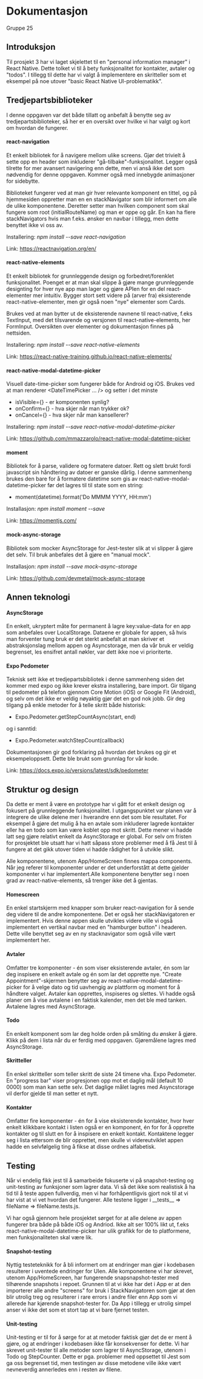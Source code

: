 # Dokumentasjon
Gruppe 25

## Introduksjon
Til prosjekt 3 har vi laget skjelettet til en "personal information manager" i React Native. Dette tolket vi til å bety funksjonalitet for kontakter, avtaler og "todos".  I tillegg til dette har vi valgt å implementere en skritteller som et eksempel på noe utover "basic React Native UI-problematikk".

## Tredjepartsbiblioteker
I denne oppgaven var det både tillatt og anbefalt å benytte seg av tredjepartsbiblioteker, så her er en oversikt over hvilke vi har valgt og kort om hvordan de fungerer. 
#### react-navigation
Et enkelt bibliotek for å navigere mellom ulike screens. Gjør det trivielt å sette opp en header som inkluderer "gå-tilbake"-funksjonalitet. Legger også tilrette for mer avansert navigering enn dette, men vi anså ikke det som nødvendig for denne oppgaven. Kommer også med innebygde animasjoner for sidebytte. 

Biblioteket fungerer ved at man gir hver relevante komponent en tittel, og på hjemmesiden oppretter man en en stackNavigator som blir informert om alle de ulike komponentene. Deretter setter man hvilken component som skal fungere som root (initialRouteName) og man er oppe og går. En kan ha flere stackNavigators hvis man f.eks. ønsker en navbar i tillegg, men dette benyttet ikke vi oss av.

Installering: *npm install --save react-navigation*

Link: https://reactnavigation.org/en/

#### react-native-elements 
Et enkelt bibliotek for grunnleggende design og forbedret/forenklet funksjonalitet. Poenget er at man skal slippe å gjøre mange grunnleggende designting for hver nye app man lager og gjøre APIen for en del react-elementer mer intuitiv. Bygger stort sett videre på (arver fra) eksisterende react-native-elementer,  men gir også noen "nye" elementer som Cards.

Brukes ved at man bytter ut de eksisterende navnene til react-native, f.eks TextInput, med det tilsvarende og versjonen til react-native-elements, her FormInput. Oversikten over elementer og dokumentasjon finnes på nettsiden.

Installering:  *npm install --save react-native-elements*

Link: https://react-native-training.github.io/react-native-elements/

#### react-native-modal-datetime-picker
Visuell date-time-picker som fungerer både for Android og iOS. Brukes ved at man renderer <DateTimePicker ... /> og setter i det minste 

 - isVisible={} - er komponenten synlig?
 - onConfirm={} - hva skjer når man trykker ok?
 - onCancel={} - hva skjer når man kansellerer? 

Installering: *npm install --save react-native-modal-datetime-picker*

Link: https://github.com/mmazzarolo/react-native-modal-datetime-picker

#### moment
Bibliotek for å parse, validere og formatere datoer. Rett og slett brukt fordi javascript sin håndtering av datoer er ganske dårlig. I denne sammenheng brukes den bare for å formatere datetime som gis av react-native-modal-datetime-picker før det lagres til til state som en string:

 - moment(datetime).format('Do MMMM YYYY, HH:mm')

Installasjon: *npm install moment --save*

Link: https://momentjs.com/

#### mock-async-storage
Bibliotek som mocker AsyncStorage for Jest-tester slik at vi slipper å gjøre det selv. Til bruk anbefales det å gjøre en "manual mock".

Installasjon: *npm install --save mock-async-storage*

Link: https://github.com/devmetal/mock-async-storage
## Annen teknologi
#### AsyncStorage
En enkelt, ukryptert måte for permanent å lagre key:value-data for en app som anbefales over LocalStorage. Dataene er globale for appen, så hvis man forventer tung bruk er det sterkt anbefalt at man skriver et abstraksjonslag mellom appen og Asyncstorage, men da vår bruk er veldig begrenset, les ensifret antall nøkler, var dett ikke noe vi prioriterte. 
#### Expo Pedometer
Teknisk sett ikke et tredjepartsbibliotek i denne sammenheng siden det kommer med expo og ikke krever ekstra installering, bare import. Gir tilgang til pedometer på telefon gjennom Core Motion (iOS) or Google Fit (Android), og selv om det ikke er veldig nøyaktig gjør det en god nok jobb. Gir deg tilgang på enkle metoder for å telle skritt både historisk: 
 - Expo.Pedometer.getStepCountAsync(start, end)
 
 og i sanntid:
 - Expo.Pedometer.watchStepCount(callback)

Dokumentasjonen gir god forklaring på hvordan det brukes og gir et eksempeloppsett. Dette ble brukt som grunnlag for vår kode. 

Link: https://docs.expo.io/versions/latest/sdk/pedometer

## Struktur og design
Da dette er ment å være en prototype har vi gått for et enkelt design og fokusert på grunnleggende funksjonalitet. I utgangspunktet var planen var å integrere de ulike delene mer i hverandre enn det som ble resultatet. For eksempel å gjøre det mulig å ha en avtale som inkluderer lagrede kontakter eller ha en todo som kan være koblet opp mot skritt. Dette mener vi hadde latt seg gjøre relativt enkelt da AsyncStorage er global. For selv om fristen for prosjektet ble utsatt har vi hatt såpass store problemer med å få Jest til å fungere at det gikk utover tiden vi hadde rådighet for å utvikle slikt.  

Alle komponentene, utenom App/HomeScreen finnes mappa components. Når jeg referer til komponenter under er det underforstått at dette gjelder komponenter vi har implementert.Alle komponentene benytter seg i noen grad av react-native-elements, så trenger ikke det å gjentas. 
#### Homescreen
En enkel startskjerm med knapper som bruker react-navigation for å sende deg videre til de andre komponentene. Det er også her stackNavigatoren er implementert. Hvis denne appen skulle utvikles videre ville vi også implementert en vertikal navbar med en "hamburger button" i headeren. Dette ville benyttet seg av en ny stacknavigator som også ville vært implementert her.
#### Avtaler
Omfatter tre komponenter - én som viser eksisterende avtaler, én som lar deg inspisere en enkelt avtale og én som lar det opprette nye. "Create Appointment"-skjermen benytter seg av react-native-modal-datetime-picker for å velge dato og tid uavhengig av plattform og moment for å håndtere valget. Avtaler kan opprettes, inspiseres og slettes. Vi hadde også planer om å vise avtalene i en faktisk kalender, men det ble med tanken.  Avtalene lagres med AsyncStorage.
#### Todo
En enkelt komponent som lar deg holde orden på småting du ønsker å gjøre. Klikk på dem i lista når du er ferdig med oppgaven. Gjøremålene lagres med AsyncStorage.
#### Skritteller
En enkel skritteller som teller skritt de siste 24 timene vha. Expo Pedometer. En "progress bar" viser progresjonen opp mot et daglig mål (default 10 0000) som man kan sette selv. Det daglige målet lagres med Asyncstorage vil derfor gjelde til man setter et nytt.
#### Kontakter
Omfatter fire komponenter - én for å vise eksisterende kontakter, hvor hver enkelt klikkbare kontakt i listen også er en komponent,  én for for å opprette kontakter og til slutt en for å inspisere en enkelt kontakt. Kontaktene legger seg i lista ettersom de blir opprettet, men skulle vi videreutviklet appen hadde en selvfølgelig ting å fikse at disse ordnes alfabetisk. 
## Testing
Når vi endelig fikk jest til å samarbeide fokuserte vi på snapshot-testing og unit-testing av funksjoner som lagrer data. Vi så det ikke som realistisk å ha tid til å teste appen fullverdig, men  vi har forhåpentligvis gjort nok til at vi har vist at vi vet hvordan det fungerer. Alle testene ligger i \_\_tests\_\_ ⇒ fileName ⇒ fileName.tests.js.

Vi har også gjennom hele prosjektet sørget for at alle delene av appen fungerer bra både på både iOS og Andriod. Ikke alt ser 100% likt ut, f.eks react-native-modal-datetime-picker har ulik grafikk for de to platformene, men funksjonaliteten skal være lik.

#### Snapshot-testing
Nyttig testeteknikk for å bli informert om at endringer man gjør i kodebasen resulterer i uventede endringer for UIen. Alle komponentene vi har skrevet, utenom App/HomeScreen,  har fungerende snapsnapshot-tester med tilhørende snapshots i repoet. Grunnen til at vi ikke har det i App er at den importerer alle andre "screens" for bruk i StackNavigatoren som gjør at den blir utrolig treg og resulterer i rare errors i andre filer enn App som vi allerede har kjørende snapshot-tester for. Da App i tillegg er utrolig simpel anser vi ikke det som et stort tap at vi bare fjernet testen.

#### Unit-testing
Unit-testing er til for å sørge for at at metoder faktisk gjør det de er ment å gjøre, og at endringer i kodebasen ikke får konsekvenser for dette. Vi har skrevet unit-tester til alle metoder som lagrer til AsyncStorage, utenom i Todo og StepCounter. Dette er pga. problemer med oppsettet til Jest som ga oss begrenset tid, men testingen av disse metodene ville ikke vært nevneverdig annerledes enn i resten av filene.  
